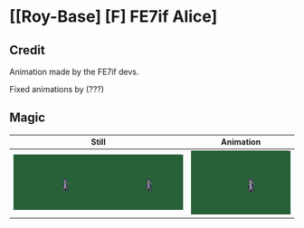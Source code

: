 # [\[Roy-Base\] \[F\] FE7if Alice]

## Credit

Animation made by the FE7if devs.

Fixed animations by (???)
	
## Magic

| Still | Animation |
| :---: | :-------: |
| ![Magic still](./Magic_000.png) | ![Magic animation](./Magic.gif) |
